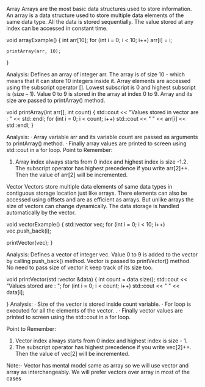 Array
Arrays are the most basic data structures used to store information. An array is a data structure used to store multiple data elements of the same data type. All the data is stored sequentially. The value stored at any index can be accessed in constant time.

void arrayExample()
{
  int arr[10];
  for (int i = 0; i < 10; i++)
    arr[i] = i;

    printArray(arr, 10);
}

Analysis: Defines an array of integer arr. The array is of size 10 - which means that it can store 10 integers inside it. Array elements are accessed using the subscript operator []. Lowest subscript is 0 and highest subscript is (size – 1). Value 0 to 9 is stored in the array at index 0 to 9.
Array and its size are passed to printArray() method.

void printArray(int arr[], int count)
{
  std::cout << "Values stored in vector are : " << std::endl;
  for (int i = 0; i < count; i++)
    std::cout << " " << arr[i] << std::endl;
}

Analysis:
· Array variable arr and its variable count are passed as arguments to
printArray() method.
· Finally array values are printed to screen using std::cout in a for loop.
Point to Remember:
1. Array index always starts from 0 index and highest index is size -1.2. The subscript operator has highest precedence if you write arr[2]++. Then
the value of arr[2] will be incremented.










Vector
Vectors store multiple data elements of same data types in contiguous storage location just like arrays. There elements can also be accessed using offsets and are as efficient as arrays. But unlike arrays the size of vectors can change dynamically. The data storage is handled automatically by the vector.


void vectorExample()
{
  std::vector<int> vec;
  for (int i = 0; i < 10; i++)
    vec.push_back(i);

  printVector(vec);
}

Analysis: Defines a vector of integer vec. Value 0 to 9 is added to the vector by calling push_back() method. Vector is passed to printVector() method. No need to pass size of vector it keep track of its size too.

void printVector(std::vector<int> &data)
{
  int count = data.size();
  std::cout << "Values stored are : ";
  for (int i = 0; i < count; i++)
    std::cout << " " << data[i];

}
Analysis:
· Size of the vector is stored inside count variable.
· For loop is executed for all the elements of the vector. .
· Finally vector values are printed to screen using the std::cout in a for loop.

Point to Remember:
1. Vector index always starts from 0 index and highest index is size - 1.
2. The subscript operator has highest precedence if you write vec[2]++. Then the value of vec[2] will be incremented.

Note:- Vector has mental model same as array so we will use vector and array as interchangeably. We will prefer vectors over array in most of the cases
